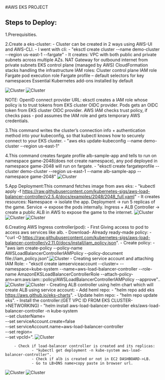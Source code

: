 #AWS EKS PROJECT

## Steps to Deploy:

1.Prerequisities.

2.Create a eks-cluster:
  	- Cluster can be created in 2 ways using AWS-UI and AWS-CLI.
  	- I went with cli:
        	- "eksctl create cluster --name demo-cluster --region us-east-1 --fargate"
        	- It creates: 
        	 	VPC with both public and private subnets across multiple AZs.
        	        NAT Gateway for outbound internet from private subnets
        		EKS control plane (managed by AWS)
        		CloudFormation stacks handling the infrastructure
        		IAM roles:
            			Cluster control plane IAM role
            			Fargate pod execution role
        		Fargate profile – default selectors for key namespaces
        		Essential Kubernetes add-ons installed by default
		  
![Cluster](./images/Cluster-creation.png)
![Cluster](./images/Cluster.png)
	
NOTE: OpenID connect provider URL: eksctl creates a IAM role whose policy is to trust tokens from EKS cluster OIDC provider. Pods gets an OIDC token from EKS cluster OIDC provider. AWS IAM checks trust policy, if checks pass - pod assumes the IAM role and gets temporary AWS credentials.

3.This command writes the cluster’s connection info + authentication method into your kubeconfig, so that kubectl knows how to securely connect to your EKS cluster.
  	- "aws eks update-kubeconfig --name demo-cluster --region us-east-1"

4.This command creates fargate profile alb-sample-app and tells to run on namespace game-2048(does not create namespace), any pod deployed in namespace game-2048 will run on fargate.
  	- "eksctl create fargateprofile --cluster demo-cluster --region us-east-1 --name alb-sample-app --namespace game-2048"
   ![Cluster](./images/Profiles.png)

5.App Deployment:This command fetches image from aws eks:
  	- "kubectl apply -f https://raw.githubusercontent.com/kubernetes-sigs/aws-load-balancer-controller/v2.5.4/docs/examples/2048/2048_full.yaml"
  	- It creates resources:
   		Namespace → isolate the app.
   		Deployment → run 5 replicas of the game.
  	 	Service → expose the pods internally.
   		Ingress + ALB Controller → create a public ALB in AWS to expose the game to the internet.
	 ![Cluster](./images/Deployments.png)
  ![Cluster](./images/Replicaset.png)
  ![Cluster](./images/Resources.png)

6.Creating AWS Ingress controller(pod):
  	- First Giving access to pod to access aws services like alb.
  	- Download- Already ready-made policy: 
		- "curl -O https://raw.githubusercontent.com/kubernetes-sigs/aws-load-balancer-controller/v2.11.0/docs/install/iam_policy.json".
  	- Create policy:
		- "aws iam create-policy --policy-name AWSLoadBalancerControllerIAMPolicy --policy-document file://iam_policy.json".![Cluster](./images/IAM-Policy.png)
    - Creating service account and attaching IAM Role:
		- "eksctl create iamserviceaccount --cluster=<your-cluster-name> --namespace=kube-system --name=aws-load-balancer-controller --role-name AmazonEKSLoadBalancerControllerRole
            --attach-policy-arn=arn:aws:iam::<your-aws-account-id>:policy/AWSLoadBalancerControllerIAMPolicy --approve"..![Cluster](./images/IAM-Role.png) ![Cluster](./images/Service-accounts.png)
  	- Creating ALB controller using helm chart which will create ALB using service account:
  		- Add heml repo:
			- "helm repo add eks https://aws.github.io/eks-charts".
		- Update helm repo:
			- "helm repo update eks".
        - Install the controller:(GET VPC ID FROM EKS CLUSTER->NETWORKING)
			   - "helm install aws-load-balancer-controller eks/aws-load-balancer-controller -n kube-system \
  			   --set clusterName=<your-cluster-name> \
 		           --set serviceAccount.create=false \
  			   --set serviceAccount.name=aws-load-balancer-controller \
  			   --set region=<your-region> \
  			   --set vpcId=<your-vpc-id>".
		![Cluster](./images/Load-Balancer.png)

        - Check if load-balancer controller is created and its replicas:
		        - "kubectl get deployment -n kube-system aws-load-balancer-controller".
                - Check if alb is created or not in EC2 DASHBOARD->LB.
                - Go to LB>DNS name>copy paste in browser url.
![Cluster](./images/2048-app.png)
![Cluster](./images/Cluster-delete.png)

